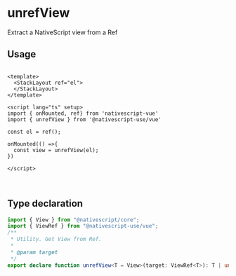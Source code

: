 
# unrefView

Extract a NativeScript view from a Ref

## Usage

```vue

<template>
  <StackLayout ref="el">
  </StackLayout>
</template>

<script lang="ts" setup>
import { onMounted, ref} from 'nativescript-vue'
import { unrefView } from '@nativescript-use/vue'

const el = ref();

onMounted(() =>{
  const view = unrefView(el);
})

</script>
```
<br />

## Type declaration
```ts
import { View } from "@nativescript/core";
import { ViewRef } from "@nativescript-use/vue";
/**
 * Utility. Get View from Ref.
 *
 * @param target
 */
export declare function unrefView<T = View>(target: ViewRef<T>): T | undefined;
```
